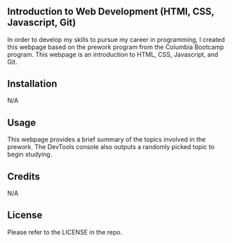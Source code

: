 # <Prework Study Guide Webpage>

## Introduction to Web Development (HTMl, CSS, Javascript, Git)

In order to develop my skills to pursue my career in programming, I created this webpage based on the prework program from the Columbia Bootcamp program. This webpage is an introduction to HTML, CSS, Javascript, and Git.

## Installation

N/A

## Usage

This webpage provides a brief summary of the topics involved in the prework. The DevTools console also outputs a randomly picked topic to begin studying.

## Credits

N/A

## License

Please refer to the LICENSE in the repo.